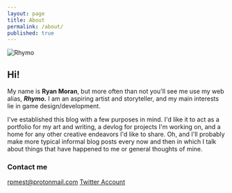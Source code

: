 ```yaml
---
layout: page
title: About
permalink: /about/
published: true
---
```

![Rhymo](Rainyrhymo.github.io/images/Rhymo.png)

## Hi!
My name is **Ryan Moran**,
but more often than not you'll see me use my web alias, __*Rhymo.*__ I am an aspiring artist and storyteller, and my main interests lie in game design/development.

I've established this blog with a few purposes in mind. I'd like it to act as a portfolio for my art and writing, a devlog for projects I'm working on, and a home for any other creative endeavors I'd like to share. Oh, and I'll probably make more typical informal blog posts every now and then in which I talk about things that have happened to me or general thoughts of mine.

### Contact me

[rpmest@protonmail.com](mailto:rpmest@protonmail.com)
[Twitter Account](twitter.com/rpmest)
